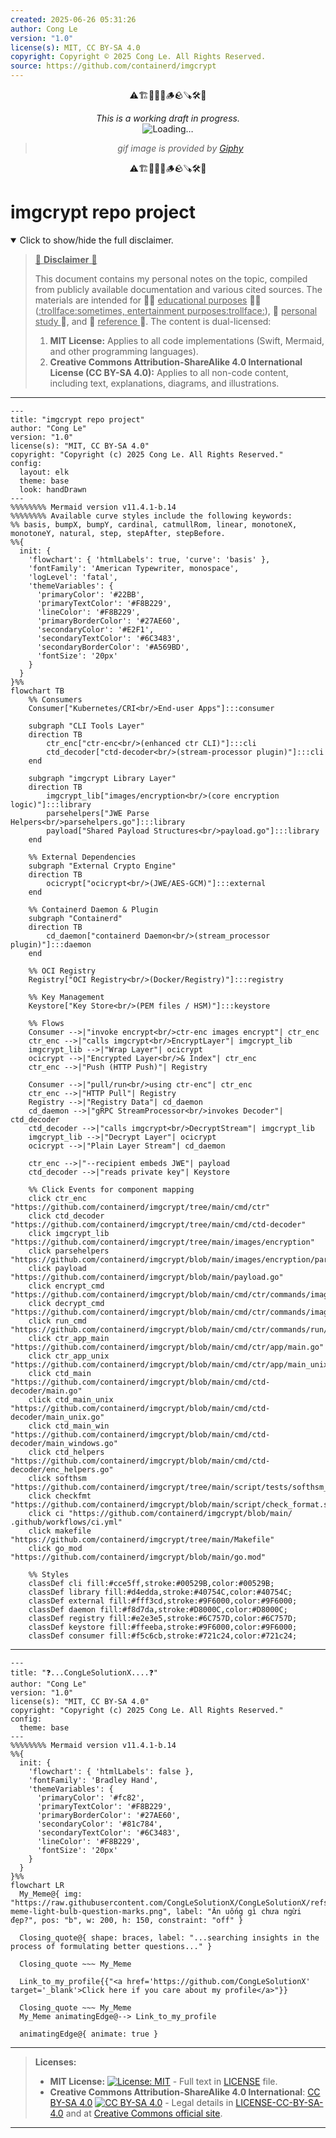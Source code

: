 ```yaml
---
created: 2025-06-26 05:31:26
author: Cong Le
version: "1.0"
license(s): MIT, CC BY-SA 4.0
copyright: Copyright © 2025 Cong Le. All Rights Reserved.
source: https://github.com/containerd/imgcrypt
---
```


<div align="center">
  <p>⚠️🏗️🚧🦺🧱🪵🪨🪚🛠️👷</p>
  <i>This is a working draft in progress.</i>
  <br/>
  <img alt="Loading…" src="https://media4.giphy.com/media/v1.Y2lkPTc5MGI3NjExNjN1Nnk0bXIyNjhvd3ZxYWNpMXlhbWE5OXJlODlnZWQydWRrZjZpYSZlcD12MV9pbnRlcm5hbF9naWZfYnlfaWQmY3Q9Zw/6jnuP7BZPv3uAAtAFs/giphy.gif"/>
  <br/>
  <blockquote>
	  <i>gif image is provided by <a href="https://giphy.com">Giphy</a></i>
  </blockquote>
  <p>⚠️🏗️🚧🦺🧱🪵🪨🪚🛠️👷</p>

</div>


# imgcrypt repo project
<details open>
<summary>Click to show/hide the full disclaimer.</summary>
   
> <ins>📢 **Disclaimer** 🚨</ins>
>
> This document contains my personal notes on the topic,
> compiled from publicly available documentation and various cited sources.
> The materials are intended for 👨‍🎓 <ins>educational purposes</ins> 👨‍🎓 (<ins>:trollface:sometimes, entertainment purposes:trollface:</ins>), 📖 <ins> personal study </ins> 📖, and 🔖 <ins> reference </ins> 🔖.
> The content is dual-licensed:
> 1. **MIT License:** Applies to all code implementations (Swift, Mermaid, and other programming languages).
> 2. **Creative Commons Attribution-ShareAlike 4.0 International License (CC BY-SA 4.0):** Applies to all non-code content, including text, explanations, diagrams, and illustrations.

</details>


----

```mermaid
---
title: "imgcrypt repo project"
author: "Cong Le"
version: "1.0"
license(s): "MIT, CC BY-SA 4.0"
copyright: "Copyright (c) 2025 Cong Le. All Rights Reserved."
config:
  layout: elk
  theme: base
  look: handDrawn
---
%%%%%%%% Mermaid version v11.4.1-b.14
%%%%%%%% Available curve styles include the following keywords:
%% basis, bumpX, bumpY, cardinal, catmullRom, linear, monotoneX, monotoneY, natural, step, stepAfter, stepBefore.
%%{
  init: {
    'flowchart': { 'htmlLabels': true, 'curve': 'basis' },
    'fontFamily': 'American Typewriter, monospace',
    'logLevel': 'fatal',
    'themeVariables': {
      'primaryColor': '#22BB',
      'primaryTextColor': '#F8B229',
      'lineColor': '#F8B229',
      'primaryBorderColor': '#27AE60',
      'secondaryColor': '#E2F1',
      'secondaryTextColor': '#6C3483',
      'secondaryBorderColor': '#A569BD',
      'fontSize': '20px'
    }
  }
}%%
flowchart TB
    %% Consumers
    Consumer["Kubernetes/CRI<br/>End-user Apps"]:::consumer

    subgraph "CLI Tools Layer"
    direction TB
        ctr_enc["ctr-enc<br/>(enhanced ctr CLI)"]:::cli
        ctd_decoder["ctd-decoder<br/>(stream-processor plugin)"]:::cli
    end

    subgraph "imgcrypt Library Layer"
    direction TB
        imgcrypt_lib["images/encryption<br/>(core encryption logic)"]:::library
        parsehelpers["JWE Parse Helpers<br/>parsehelpers.go"]:::library
        payload["Shared Payload Structures<br/>payload.go"]:::library
    end

    %% External Dependencies
    subgraph "External Crypto Engine"
    direction TB
        ocicrypt["ocicrypt<br/>(JWE/AES-GCM)"]:::external
    end

    %% Containerd Daemon & Plugin
    subgraph "Containerd"
    direction TB
        cd_daemon["containerd Daemon<br/>(stream_processor plugin)"]:::daemon
    end

    %% OCI Registry
    Registry["OCI Registry<br/>(Docker/Registry)"]:::registry

    %% Key Management
    Keystore["Key Store<br/>(PEM files / HSM)"]:::keystore

    %% Flows
    Consumer -->|"invoke encrypt<br/>ctr-enc images encrypt"| ctr_enc
    ctr_enc -->|"calls imgcrypt<br/>EncryptLayer"| imgcrypt_lib
    imgcrypt_lib -->|"Wrap Layer"| ocicrypt
    ocicrypt -->|"Encrypted Layer<br/>& Index"| ctr_enc
    ctr_enc -->|"Push (HTTP Push)"| Registry

    Consumer -->|"pull/run<br/>using ctr-enc"| ctr_enc
    ctr_enc -->|"HTTP Pull"| Registry
    Registry -->|"Registry Data"| cd_daemon
    cd_daemon -->|"gRPC StreamProcessor<br/>invokes Decoder"| ctd_decoder
    ctd_decoder -->|"calls imgcrypt<br/>DecryptStream"| imgcrypt_lib
    imgcrypt_lib -->|"Decrypt Layer"| ocicrypt
    ocicrypt -->|"Plain Layer Stream"| cd_daemon

    ctr_enc -->|"--recipient embeds JWE"| payload
    ctd_decoder -->|"reads private key"| Keystore

    %% Click Events for component mapping
    click ctr_enc "https://github.com/containerd/imgcrypt/tree/main/cmd/ctr"
    click ctd_decoder "https://github.com/containerd/imgcrypt/tree/main/cmd/ctd-decoder"
    click imgcrypt_lib "https://github.com/containerd/imgcrypt/tree/main/images/encryption"
    click parsehelpers "https://github.com/containerd/imgcrypt/blob/main/images/encryption/parsehelpers/parsehelpers.go"
    click payload "https://github.com/containerd/imgcrypt/blob/main/payload.go"
    click encrypt_cmd "https://github.com/containerd/imgcrypt/blob/main/cmd/ctr/commands/images/encrypt.go"
    click decrypt_cmd "https://github.com/containerd/imgcrypt/blob/main/cmd/ctr/commands/images/decrypt.go"
    click run_cmd "https://github.com/containerd/imgcrypt/blob/main/cmd/ctr/commands/run/run.go"
    click ctr_app_main "https://github.com/containerd/imgcrypt/blob/main/cmd/ctr/app/main.go"
    click ctr_app_unix "https://github.com/containerd/imgcrypt/blob/main/cmd/ctr/app/main_unix.go"
    click ctd_main "https://github.com/containerd/imgcrypt/blob/main/cmd/ctd-decoder/main.go"
    click ctd_main_unix "https://github.com/containerd/imgcrypt/blob/main/cmd/ctd-decoder/main_unix.go"
    click ctd_main_win "https://github.com/containerd/imgcrypt/blob/main/cmd/ctd-decoder/main_windows.go"
    click ctd_helpers "https://github.com/containerd/imgcrypt/blob/main/cmd/ctd-decoder/enc_helpers.go"
    click softhsm "https://github.com/containerd/imgcrypt/tree/main/script/tests/softhsm_setup"
    click checkfmt "https://github.com/containerd/imgcrypt/blob/main/script/check_format.sh"
    click ci "https://github.com/containerd/imgcrypt/blob/main/ .github/workflows/ci.yml"
    click makefile "https://github.com/containerd/imgcrypt/tree/main/Makefile"
    click go_mod "https://github.com/containerd/imgcrypt/blob/main/go.mod"

    %% Styles
    classDef cli fill:#cce5ff,stroke:#00529B,color:#00529B;
    classDef library fill:#d4edda,stroke:#40754C,color:#40754C;
    classDef external fill:#fff3cd,stroke:#9F6000,color:#9F6000;
    classDef daemon fill:#f8d7da,stroke:#D8000C,color:#D8000C;
    classDef registry fill:#e2e3e5,stroke:#6C757D,color:#6C757D;
    classDef keystore fill:#ffeeba,stroke:#9F6000,color:#9F6000;
    classDef consumer fill:#f5c6cb,stroke:#721c24,color:#721c24;

```

-----

```mermaid
---
title: "❓...CongLeSolutionX....❓"
author: "Cong Le"
version: "1.0"
license(s): "MIT, CC BY-SA 4.0"
copyright: "Copyright (c) 2025 Cong Le. All Rights Reserved."
config:
  theme: base
---
%%%%%%%% Mermaid version v11.4.1-b.14
%%{
  init: {
    'flowchart': { 'htmlLabels': false },
    'fontFamily': 'Bradley Hand',
    'themeVariables': {
      'primaryColor': '#fc82',
      'primaryTextColor': '#F8B229',
      'primaryBorderColor': '#27AE60',
      'secondaryColor': '#81c784',
      'secondaryTextColor': '#6C3483',
      'lineColor': '#F8B229',
      'fontSize': '20px'
    }
  }
}%%
flowchart LR
  My_Meme@{ img: "https://raw.githubusercontent.com/CongLeSolutionX/CongLeSolutionX/refs/heads/main/assets/images/My-meme-light-bulb-question-marks.png", label: "Ăn uống gì chưa ngừi đẹp?", pos: "b", w: 200, h: 150, constraint: "off" }

  Closing_quote@{ shape: braces, label: "...searching insights in the process of formulating better questions..." }

  Closing_quote ~~~ My_Meme
    
  Link_to_my_profile{{"<a href='https://github.com/CongLeSolutionX' target='_blank'>Click here if you care about my profile</a>"}}

  Closing_quote ~~~ My_Meme
  My_Meme animatingEdge@--> Link_to_my_profile
  
  animatingEdge@{ animate: true }

```

---
>**Licenses:**
>
>- **MIT License:**  [![License: MIT](https://img.shields.io/badge/License-MIT-yellow.svg)](LICENSE) - Full text in [LICENSE](LICENSE) file.
>- **Creative Commons Attribution-ShareAlike 4.0 International**: [CC BY-SA 4.0](https://creativecommons.org/licenses/by-sa/4.0/) [![CC BY-SA 4.0](https://licensebuttons.net/l/by-sa/4.0/88x31.png)](https://creativecommons.org/licenses/by-sa/4.0/) - Legal details in [LICENSE-CC-BY-SA-4.0](THE_PAST/LICENSE-CC-BY-SA-4.0) and at [Creative Commons official site](https://creativecommons.org/licenses/by-sa/4.0/).
>
---
